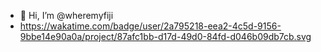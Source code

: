 - 👋 Hi, I’m @wheremyfiji
- https://wakatime.com/badge/user/2a795218-eea2-4c5d-9156-9bbe14e90a0a/project/87afc1bb-d17d-49d0-84fd-d046b09db7cb.svg

<!---
wheremyfiji/wheremyfiji is a ✨ special ✨ repository because its `README.md` (this file) appears on your GitHub profile.
You can click the Preview link to take a look at your changes.
--->
